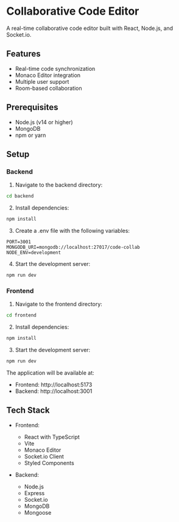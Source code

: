 # Collaborative Code Editor

A real-time collaborative code editor built with React, Node.js, and Socket.io.

## Features

- Real-time code synchronization
- Monaco Editor integration
- Multiple user support
- Room-based collaboration

## Prerequisites

- Node.js (v14 or higher)
- MongoDB
- npm or yarn

## Setup

### Backend

1. Navigate to the backend directory:
```bash
cd backend
```

2. Install dependencies:
```bash
npm install
```

3. Create a .env file with the following variables:
```
PORT=3001
MONGODB_URI=mongodb://localhost:27017/code-collab
NODE_ENV=development
```

4. Start the development server:
```bash
npm run dev
```

### Frontend

1. Navigate to the frontend directory:
```bash
cd frontend
```

2. Install dependencies:
```bash
npm install
```

3. Start the development server:
```bash
npm run dev
```

The application will be available at:
- Frontend: http://localhost:5173
- Backend: http://localhost:3001

## Tech Stack

- Frontend:
  - React with TypeScript
  - Vite
  - Monaco Editor
  - Socket.io Client
  - Styled Components

- Backend:
  - Node.js
  - Express
  - Socket.io
  - MongoDB
  - Mongoose 